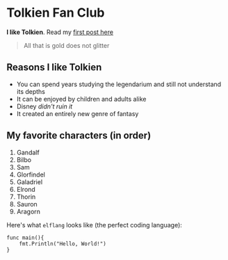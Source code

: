 # Tolkien Fan Club

**I like Tolkien**.
Read my [first post here](/blog/majesty)

> All that is gold does not glitter

## Reasons I like Tolkien

-   You can spend years studying the legendarium and still not understand its depths
-   It can be enjoyed by children and adults alike
-   Disney _didn't ruin it_
-   It created an entirely new genre of fantasy

## My favorite characters (in order)

1. Gandalf
2. Bilbo
3. Sam
4. Glorfindel
5. Galadriel
6. Elrond
7. Thorin
8. Sauron
9. Aragorn

Here's what `elflang` looks like (the perfect coding language):

```
func main(){
    fmt.Println("Hello, World!")
}
```
